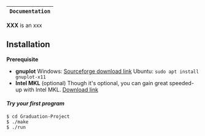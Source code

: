 
| **`Documentation`** |
|-----------------|

**XXX** is an xxx



## Installation

**Prerequisite**
* **gnuplot** 
Windows: [Sourceforge download link](https://sourceforge.net/projects/gnuplot/files/gnuplot/)
Ubuntu:  `sudo apt install gnuplot-x11`
* **Intel MKL** (optional)
Though it's optional, you can gain great speeded-up with Intel MKL.
[Download link](https://software.seek.intel.com/performance-libraries)

#### *Try your first program*
```shell
$ cd Graduation-Project
$ ./make
$ ./run
```
